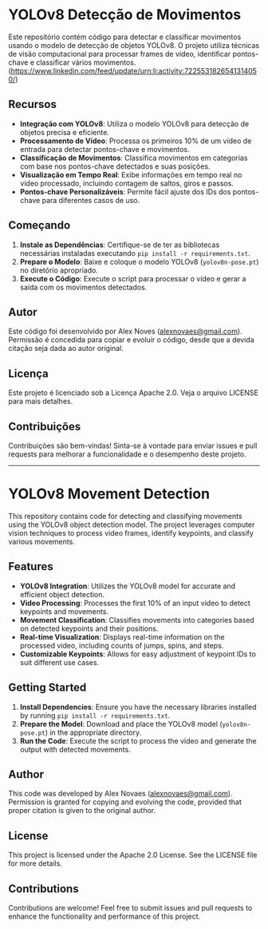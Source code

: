 # YOLOv8 Detecção de Movimentos

Este repositório contém código para detectar e classificar movimentos usando o modelo de detecção de objetos YOLOv8. O projeto utiliza técnicas de visão computacional para processar frames de vídeo, identificar pontos-chave e classificar vários movimentos. (https://www.linkedin.com/feed/update/urn:li:activity:7225531826541314050/)

## Recursos

- **Integração com YOLOv8**: Utiliza o modelo YOLOv8 para detecção de objetos precisa e eficiente.
- **Processamento de Vídeo**: Processa os primeiros 10% de um vídeo de entrada para detectar pontos-chave e movimentos.
- **Classificação de Movimentos**: Classifica movimentos em categorias com base nos pontos-chave detectados e suas posições.
- **Visualização em Tempo Real**: Exibe informações em tempo real no vídeo processado, incluindo contagem de saltos, giros e passos.
- **Pontos-chave Personalizáveis**: Permite fácil ajuste dos IDs dos pontos-chave para diferentes casos de uso.

## Começando

1. **Instale as Dependências**: Certifique-se de ter as bibliotecas necessárias instaladas executando `pip install -r requirements.txt`.
2. **Prepare o Modelo**: Baixe e coloque o modelo YOLOv8 (`yolov8n-pose.pt`) no diretório apropriado.
3. **Execute o Código**: Execute o script para processar o vídeo e gerar a saída com os movimentos detectados.

## Autor

Este código foi desenvolvido por Alex Noves (alexnovaes@gmail.com). Permissão é concedida para copiar e evoluir o código, desde que a devida citação seja dada ao autor original.

## Licença

Este projeto é licenciado sob a Licença Apache 2.0. Veja o arquivo LICENSE para mais detalhes.

## Contribuições

Contribuições são bem-vindas! Sinta-se à vontade para enviar issues e pull requests para melhorar a funcionalidade e o desempenho deste projeto.

---

# YOLOv8 Movement Detection

This repository contains code for detecting and classifying movements using the YOLOv8 object detection model. The project leverages computer vision techniques to process video frames, identify keypoints, and classify various movements.

## Features

- **YOLOv8 Integration**: Utilizes the YOLOv8 model for accurate and efficient object detection.
- **Video Processing**: Processes the first 10% of an input video to detect keypoints and movements.
- **Movement Classification**: Classifies movements into categories based on detected keypoints and their positions.
- **Real-time Visualization**: Displays real-time information on the processed video, including counts of jumps, spins, and steps.
- **Customizable Keypoints**: Allows for easy adjustment of keypoint IDs to suit different use cases.

## Getting Started

1. **Install Dependencies**: Ensure you have the necessary libraries installed by running `pip install -r requirements.txt`.
2. **Prepare the Model**: Download and place the YOLOv8 model (`yolov8n-pose.pt`) in the appropriate directory.
3. **Run the Code**: Execute the script to process the video and generate the output with detected movements.

## Author

This code was developed by Alex Novaes (alexnovaes@gmail.com). Permission is granted for copying and evolving the code, provided that proper citation is given to the original author.

## License

This project is licensed under the Apache 2.0 License. See the LICENSE file for more details.

## Contributions

Contributions are welcome! Feel free to submit issues and pull requests to enhance the functionality and performance of this project.
